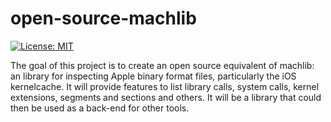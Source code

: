 # open-source-machlib

[![License: MIT](https://img.shields.io/badge/License-MIT-yellow.svg)](https://opensource.org/licenses/MIT)

The goal of this project is to create an open source equivalent of machlib: an library for inspecting Apple binary format files, particularly the iOS kernelcache. It will provide features to list library calls, system calls, kernel extensions, segments and sections and others. It will be a library that could then be used as a back-end for other tools.
